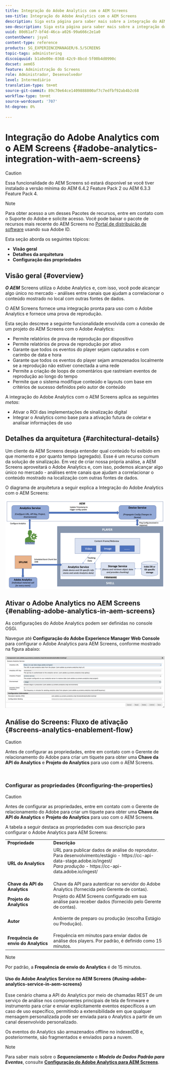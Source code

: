 ```yaml
---
title: Integração do Adobe Analytics com o AEM Screens
seo-title: Integração do Adobe Analytics com o AEM Screens
description: Siga esta página para saber mais sobre a integração do AEM Screens com o Adobe Analytics pronta para uso e fornecer uma prova de reprodução.
seo-description: Siga esta página para saber mais sobre a integração do AEM Screens com o Adobe Analytics pronta para uso e fornecer uma prova de reprodução.
uuid: 80d61af7-bf4d-46ca-a026-99a666c2e1a0
contentOwner: jsyal
content-type: reference
products: SG_EXPERIENCEMANAGER/6.5/SCREENS
topic-tags: administering
discoiquuid: b1a0e00e-0368-42c9-8bcd-5f00b4d0990c
docset: aem65
feature: Administração do Screens
role: Administrador, Desenvolvedor
level: Intermediário
translation-type: tm+mt
source-git-commit: 89c70e64ce1409888800af7c7edfbf92ab4b2c68
workflow-type: tm+mt
source-wordcount: '707'
ht-degree: 0%

---
```



# Integração do Adobe Analytics com o AEM Screens {#adobe-analytics-integration-with-aem-screens}

>[!CAUTION]
>
>Essa funcionalidade do AEM Screens só estará disponível se você tiver instalado a versão mínima do AEM 6.4.2 Feature Pack 2 ou AEM 6.3.3 Feature Pack 4.

>[!NOTE]
>
>Para obter acesso a um desses Pacotes de recursos, entre em contato com o Suporte do Adobe e solicite acesso. Você pode baixar o pacote de recursos mais recente do AEM Screens no [Portal de distribuição de software](https://experience.adobe.com/#/downloads/content/software-distribution/en/aem.html) usando sua Adobe ID.

Esta seção aborda os seguintes tópicos:

* **Visão geral**
* **Detalhes da arquitetura**
* **Configuração das propriedades**

## Visão geral {#overview}

***O AEM*** Screens utiliza o Adobe Analytics e, com isso, você pode alcançar algo único no mercado - análises entre canais que ajudam a correlacionar o conteúdo mostrado no local com outras fontes de dados.

O AEM Screens fornece uma integração pronta para uso com o Adobe Analytics e fornece uma prova de reprodução.

Esta seção descreve a seguinte funcionalidade envolvida com a conexão de um projeto do AEM Screens com o Adobe Analytics:

* Permite relatórios de prova de reprodução por dispositivo
* Permite relatórios de prova de reprodução por ativo
* Garante que todos os eventos do player sejam capturados e com carimbo de data e hora
* Garante que todos os eventos do player sejam armazenados localmente se a reprodução não estiver conectada a uma rede
* Permite a criação de loops de comentários que rastreiam eventos de reprodução ao longo do tempo
* Permite que o sistema modifique conteúdo e layouts com base em critérios de sucesso definidos pelo autor de conteúdo

A integração do Adobe Analytics com o AEM Screens aplica as seguintes *metas*:

* Ativar o ROI das implementações de sinalização digital
* Integrar o Analytics como base para a ativação futura de coletar e analisar informações de uso

## Detalhes da arquitetura {#architectural-details}

Um cliente da AEM Screens deseja entender qual conteúdo foi exibido em que momento e por quanto tempo (agregado). Esse é um recurso comum da solução de sinalização. Em vez de criar nossa própria análise, a AEM Screens aproveitará o Adobe Analytics e, com isso, podemos alcançar algo único no mercado - análises entre canais que ajudam a correlacionar o conteúdo mostrado na localização com outras fontes de dados.

O diagrama de arquitetura a seguir explica a Integração do Adobe Analytics com o AEM Screens:

![screen_shot_2018-09-12at85611am](assets/screen_shot_2018-09-12at85611am.png)

## Ativar o Adobe Analytics no AEM Screens {#enabling-adobe-analytics-in-aem-screens}

As configurações do Adobe Analytics podem ser definidas no console OSGi.

Navegue até **Configuração do Adobe Experience Manager Web Console** para configurar o Adobe Analytics para AEM Screens, conforme mostrado na figura abaixo:

![screen_shot_2018-09-04at25550pm](assets/screen_shot_2018-09-04at25550pm.png)

## Análise do Screens: Fluxo de ativação {#screens-analytics-enablement-flow}

>[!CAUTION]
>
>Antes de configurar as propriedades, entre em contato com o Gerente de relacionamento do Adobe para criar um tíquete para obter uma **Chave da API do Analytics** e **Projeto do Analytics** para uso com o AEM Screens.

![]()

### Configurar as propriedades {#configuring-the-properties}

>[!CAUTION]
>
>Antes de configurar as propriedades, entre em contato com o Gerente de relacionamento do Adobe para criar um tíquete para obter uma **Chave da API do Analytics** e **Projeto do Analytics** para uso com o AEM Screens.

A tabela a seguir destaca as propriedades com sua descrição para configurar o Adobe Analytics para AEM Screens:

<table>
 <tbody>
  <tr>
   <td><strong>Propriedade</strong></td>
   <td><strong>Descrição</strong></td>
  </tr>
  <tr>
   <td><strong>URL do Analytics</strong></td>
   <td>URL para publicar dados de análise do reprodutor. <br>
   Para desenvolvimento/estágio</em>  - https://cc-api-data-stage.adobe.io/ingest/<br /> <em>Para produção</em>  - https://cc-api-data.adobe.io/ingest/</em><br /> <br /></td>
  </tr>
  <tr>
   <td><strong>Chave da API do Analytics</strong></td>
   <td>Chave da API para autenticar no servidor do Adobe Analytics (fornecida pelo Gerente de contas).</td>
  </tr>
  <tr>
   <td><strong>Projeto do Analytics</strong></td>
   <td>Projeto do AEM Screens configurado em sua análise para receber dados (fornecido pelo Gerente de contas).</td>
  </tr>
  <tr>
   <td><strong>Autor</strong></td>
   <td><p>Ambiente de preparo ou produção (escolha Estágio ou Produção).</p></td>
  </tr>
  <tr>
   <td><strong>Frequência de envio do Analytics</strong></td>
   <td>Frequência em minutos para enviar dados de análise dos players. Por padrão, é definido como 15 minutos.</td>
  </tr>
 </tbody>
</table>

>[!NOTE]
>
>Por padrão, a **Frequência de envio do Analytics** é de 15 minutos.

#### Uso do Adobe Analytics Service no AEM Screens {#using-adobe-analytics-service-in-aem-screens}

Esse cenário chama a API do Analytics por meio de chamadas REST de um serviço de análise nos componentes principais de tela de firmware e instrumento para criar e enviar explicitamente eventos específicos a um caso de uso específico, permitindo a extensibilidade em que qualquer mensagem personalizada pode ser enviada para o Analytics a partir de um canal desenvolvido personalizado.

Os eventos do Analytics são armazenados offline no indexedDB e, posteriormente, são fragmentados e enviados para a nuvem.

>[!NOTE]
>
>Para saber mais sobre o ***Sequenciamento*** e ***Modelo de Dados Padrão para Eventos***, consulte **[Configuração do Adobe Analytics para AEM Screens](configuring-adobe-analytics-aem-screens.md)**.

